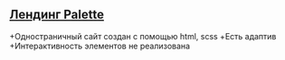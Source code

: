 ## [Лендинг Palette](https://tatyanapanchenko-web.github.io/Palette/)
+Одностраничный сайт создан с помощью html, scss
+Есть адаптив
+Интерактивность элементов не реализована
